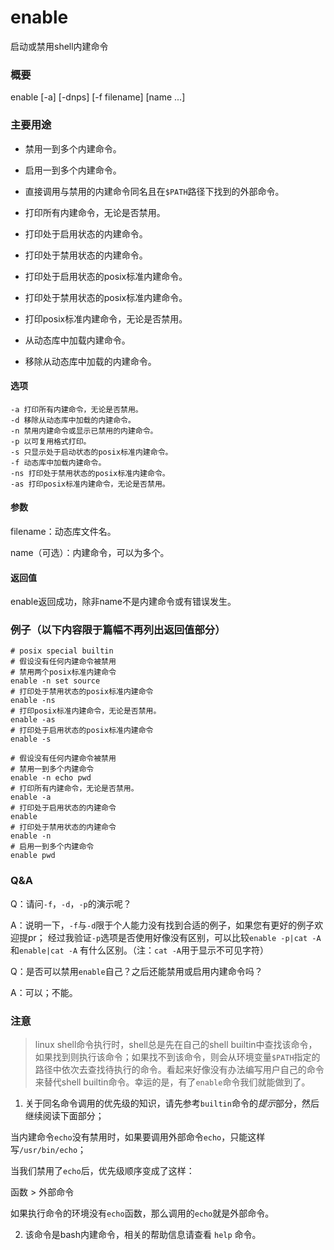 enable
===

启动或禁用shell内建命令


### 概要

enable [-a] [-dnps] [-f filename] [name ...]

### 主要用途

- 禁用一到多个内建命令。

- 启用一到多个内建命令。

- 直接调用与禁用的内建命令同名且在`$PATH`路径下找到的外部命令。

- 打印所有内建命令，无论是否禁用。
- 打印处于启用状态的内建命令。
- 打印处于禁用状态的内建命令。

- 打印处于启用状态的posix标准内建命令。
- 打印处于禁用状态的posix标准内建命令。
- 打印posix标准内建命令，无论是否禁用。

- 从动态库中加载内建命令。
- 移除从动态库中加载的内建命令。

#### 选项


```shell
-a 打印所有内建命令，无论是否禁用。
-d 移除从动态库中加载的内建命令。
-n 禁用内建命令或显示已禁用的内建命令。
-p 以可复用格式打印。
-s 只显示处于启动状态的posix标准内建命令。
-f 动态库中加载内建命令。
-ns 打印处于禁用状态的posix标准内建命令。
-as 打印posix标准内建命令，无论是否禁用。
```

#### 参数

filename：动态库文件名。

name（可选）：内建命令，可以为多个。

#### 返回值

enable返回成功，除非name不是内建命令或有错误发生。

### 例子（以下内容限于篇幅不再列出返回值部分）

```shell
# posix special builtin
# 假设没有任何内建命令被禁用
# 禁用两个posix标准内建命令
enable -n set source
# 打印处于禁用状态的posix标准内建命令
enable -ns
# 打印posix标准内建命令，无论是否禁用。
enable -as
# 打印处于启用状态的posix标准内建命令
enable -s
```

```shell
# 假设没有任何内建命令被禁用
# 禁用一到多个内建命令
enable -n echo pwd
# 打印所有内建命令，无论是否禁用。
enable -a
# 打印处于启用状态的内建命令
enable
# 打印处于禁用状态的内建命令
enable -n
# 启用一到多个内建命令
enable pwd
```

### Q&A

Q：请问`-f`，`-d`，`-p`的演示呢？

A：说明一下，`-f`与`-d`限于个人能力没有找到合适的例子，如果您有更好的例子欢迎提pr；
经过我验证`-p`选项是否使用好像没有区别，可以比较```enable -p|cat -A```和```enable|cat -A``` 有什么区别。（注：`cat -A`用于显示不可见字符）

Q：是否可以禁用`enable`自己？之后还能禁用或启用内建命令吗？

A：可以；不能。

### 注意

> linux shell命令执行时，shell总是先在自己的shell builtin中查找该命令，如果找到则执行该命令；如果找不到该命令，则会从环境变量`$PATH`指定的路径中依次去查找待执行的命令。看起来好像没有办法编写用户自己的命令来替代shell builtin命令。幸运的是，有了`enable`命令我们就能做到了。

1. 关于同名命令调用的优先级的知识，请先参考`builtin`命令的*提示*部分，然后继续阅读下面部分；

  当内建命令`echo`没有禁用时，如果要调用外部命令`echo`，只能这样写`/usr/bin/echo`；

  当我们禁用了`echo`后，优先级顺序变成了这样：

  函数 > 外部命令

  如果执行命令的环境没有`echo`函数，那么调用的`echo`就是外部命令。

2. 该命令是bash内建命令，相关的帮助信息请查看 `help` 命令。

<!-- Linux命令行搜索引擎：https://github.com/wsdo/linux-complete-guide.git -->
